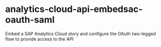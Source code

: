 # analytics-cloud-api-embedsac-oauth-saml
Embed a SAP Analytics Cloud story and configure the OAuth two-legged flow to provide access to the API
